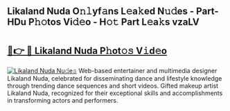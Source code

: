 ## Likaland Nuda O𝚗𝚕yf𝚊ns L𝚎a𝚔ed N𝚞𝚍es - Part-HDu P𝚑𝚘tos Vi𝚍𝚎o - H𝚘𝚝 Part L𝚎a𝚔s vzaLV

# <h2><a href="http://kf9j6i.oniu.top/?m=Likaland+Nuda">🔗👉 🔴 Likaland Nuda P𝚑ot𝚘𝚜 V𝚒d𝚎o</a></h2>

[![Likaland Nuda Nu𝚍e𝚜](https://i.imgur.com/0qMVB7G.gif)](http://kf9j6i.oniu.top/?m=Likaland+Nuda)
Web-based entertainer and multimedia designer Likaland Nuda, celebrated for disseminating dance and lifestyle knowledge through trending dance sequences and short videos. Gifted makeup artist Likaland Nuda, recognized for their exceptional skills and accomplishments in transforming actors and performers.  
